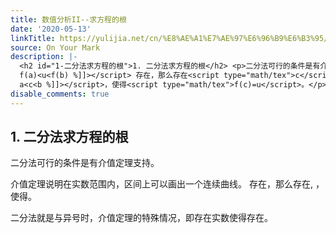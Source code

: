 ```yaml
---
title: 数值分析II--求方程的根
date: '2020-05-13'
linkTitle: https://yulijia.net/cn/%E8%AE%A1%E7%AE%97%E6%96%B9%E6%B3%95/2020/05/13/find-the-root-of-equation.html
source: On Your Mark
description: |-
  <h2 id="1-二分法求方程的根">1. 二分法求方程的根</h2> <p>二分法可行的条件是有介值定理支持。</p> <p>介值定理说明在实数范围内，<script type="math/tex">[a,b]</script>区间上可以画出一个连续曲线。<script type="math/tex">% <![CDATA[
  f(a)<u<f(b) %]]></script> 存在，那么存在<script type="math/tex">c</script>, <script type="math/tex">% <![CDATA[
  a<c<b %]]></script>，使得<script type="math/tex">f(c)=u</script>。</p> <p>二分法就是<script type="math/tex">a</script>与<script type="math/tex">b</script>异号时，介值定理的特殊情况，即存在实数<script type="math/tex">c</script>使得<script type="math/tex">f(c)=0</script>存在。</p> <div class="language-cpp highlighter-rouge"><div ...
disable_comments: true
---
```

<h2 id="1-二分法求方程的根">1. 二分法求方程的根</h2> <p>二分法可行的条件是有介值定理支持。</p> <p>介值定理说明在实数范围内，<script type="math/tex">[a,b]</script>区间上可以画出一个连续曲线。<script type="math/tex">% <![CDATA[
f(a)<u<f(b) %]]></script> 存在，那么存在<script type="math/tex">c</script>, <script type="math/tex">% <![CDATA[
a<c<b %]]></script>，使得<script type="math/tex">f(c)=u</script>。</p> <p>二分法就是<script type="math/tex">a</script>与<script type="math/tex">b</script>异号时，介值定理的特殊情况，即存在实数<script type="math/tex">c</script>使得<script type="math/tex">f(c)=0</script>存在。</p> <div class="language-cpp highlighter-rouge"><div ...